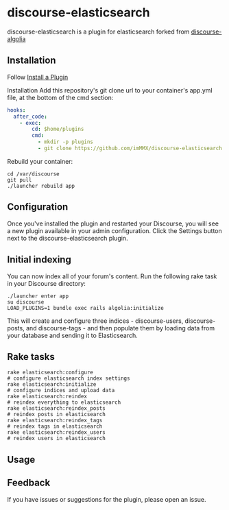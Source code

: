 # discourse-elasticsearch

discourse-elasticsearch is a plugin for elasticsearch forked from [discourse-algolia](https://github.com/discourse/discourse-algolia)

## Installation

Follow [Install a Plugin](https://meta.discourse.org/t/install-a-plugin/19157)

Installation
Add this repository's git clone url to your container's app.yml file, at the bottom of the cmd section:

```yml
hooks:
  after_code:
    - exec:
        cd: $home/plugins
        cmd:
          - mkdir -p plugins
          - git clone https://github.com/imMMX/discourse-elasticsearch.git
```
          

Rebuild your container:

```
cd /var/discourse
git pull
./launcher rebuild app
```

## Configuration

Once you've installed the plugin and restarted your Discourse, you will see a new plugin available in your admin configuration. Click the Settings button next to the discourse-elasticsearch plugin.

## Initial indexing

You can now index all of your forum's content. Run the following rake task in your Discourse directory:

```
./launcher enter app
su discourse
LOAD_PLUGINS=1 bundle exec rails algolia:initialize
```
This will create and configure three indices - discourse-users, discourse-posts, and discourse-tags - and then populate them by loading data from your database and sending it to Elasticsearch. 

## Rake tasks

```
rake elasticsearch:configure                                                 # configure elasticsearch index settings
rake elasticsearch:initialize                                                # configure indices and upload data
rake elasticsearch:reindex                                                   # reindex everything to elasticsearch
rake elasticsearch:reindex_posts                                             # reindex posts in elasticsearch
rake elasticsearch:reindex_tags                                              # reindex tags in elasticsearch
rake elasticsearch:reindex_users                                             # reindex users in elasticsearch
```

## Usage

## Feedback

If you have issues or suggestions for the plugin, please open an issue.
